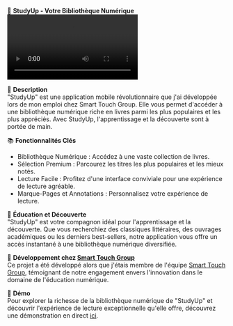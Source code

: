 📱 **StudyUp - Votre Bibliothèque Numérique**  
![Aperçu](lien-vers-la-vidéo-de-présentation.mov)

📁 **Description**  
"StudyUp" est une application mobile révolutionnaire que j'ai développée lors de mon emploi chez Smart Touch Group. Elle vous permet d'accéder à une bibliothèque numérique riche en livres parmi les plus populaires et les plus appréciés. Avec StudyUp, l'apprentissage et la découverte sont à portée de main.

📚 **Fonctionnalités Clés**  
- Bibliothèque Numérique : Accédez à une vaste collection de livres.
- Sélection Premium : Parcourez les titres les plus populaires et les mieux notés.
- Lecture Facile : Profitez d'une interface conviviale pour une expérience de lecture agréable.
- Marque-Pages et Annotations : Personnalisez votre expérience de lecture.

📖 **Éducation et Découverte**  
"StudyUp" est votre compagnon idéal pour l'apprentissage et la découverte. Que vous recherchiez des classiques littéraires, des ouvrages académiques ou les derniers best-sellers, notre application vous offre un accès instantané à une bibliothèque numérique diversifiée.

💼 **Développement chez [Smart Touch Group](https://www.smt-group.net/)**  
Ce projet a été développé alors que j'étais membre de l'équipe [Smart Touch Group](https://www.smt-group.net/), témoignant de notre engagement envers l'innovation dans le domaine de l'éducation numérique.

🎁 **Démo**  
Pour explorer la richesse de la bibliothèque numérique de "StudyUp" et découvrir l'expérience de lecture exceptionnelle qu'elle offre, découvrez une démonstration en direct [ici](lien-vers-la-démo-en-ligne).

